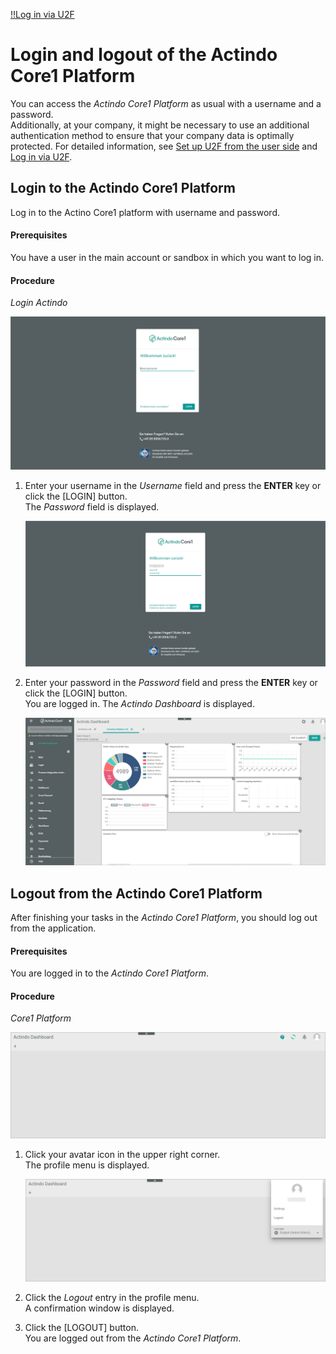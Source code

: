   
[!!Log in via U2F](./01b_U2FLogin.md)

# Login and logout of the Actindo Core1 Platform 

You can access the *Actindo Core1 Platform* as usual with a username and a password.    
Additionally, at your company, it might be necessary to use an additional authentication method to ensure that your company data is optimally protected. For detailed information, see [Set up U2F from the user side](../UsingCore1/02a_UserSetupActindo.md#set-up-u2f-from-the-user-side) and [Log in via U2F](./02b_U2FLogin.md#log-in-via-u2f).


## Login to the Actindo Core1 Platform

Log in to the Actino Core1 platform with username and password.


#### Prerequisites

You have a user in the main account or sandbox in which you want to log in. 

#### Procedure

*Login Actindo*

![Login username](../../Assets/Screenshots/Core1Platform/UsingCore1/LoginUserName.png "[Login username]")

1. Enter your username in the *Username* field and press the **ENTER** key or click the [LOGIN] button.   
    The *Password* field is displayed.

    ![Login password](../../Assets/Screenshots/Core1Platform/UsingCore1/LoginPassword.png "[Login password]")

2. Enter your password in the *Password* field and press the **ENTER** key or click the [LOGIN] button.  
  You are logged in. The *Actindo Dashboard* is displayed.

    ![Actindo dashboard](../../Assets/Screenshots/Core1Platform/UsingDocumentation/DocumentationHelpLink.png "[Actindo dashboard]")



## Logout from the Actindo Core1 Platform

After finishing your tasks in the *Actindo Core1 Platform*, you should log out from the application.   

#### Prerequisites

You are logged in to the *Actindo Core1 Platform*.  

#### Procedure

*Core1 Platform*

![Core1 Platform](../../Assets/Screenshots/Core1Platform/Core1.png "[Core1 Platform]")

 1. Click your avatar icon in the upper right corner.   
    The profile menu is displayed.

    ![Profile menu](../../Assets/Screenshots/Core1Platform/UsingCore1/ProfileMenu.png "[Profile menu]")

2. Click the *Logout* entry in the profile menu.   
    A confirmation window is displayed.  

3. Click the [LOGOUT] button.   
    You are logged out from the *Actindo Core1 Platform*.